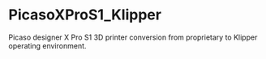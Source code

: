 # PicasoXProS1_Klipper
Picaso designer X Pro S1 3D printer conversion from proprietary to Klipper operating environment.
